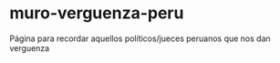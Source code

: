 # muro-verguenza-peru
Página para recordar aquellos políticos/jueces peruanos que nos dan verguenza

